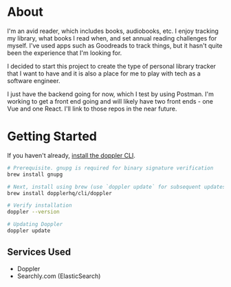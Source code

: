 # About

I'm an avid reader, which includes books, audiobooks, etc. I enjoy tracking my library, what books I read when, and set annual reading challenges for myself. I've used apps such as Goodreads to track things, but it hasn't quite been the experience that I'm looking for.

I decided to start this project to create the type of personal library tracker that I want to have and it is also a place for me to play with tech as a software engineer.

I just have the backend going for now, which I test by using Postman. I'm working to get a front end going and will likely have two front ends - one Vue and one React. I'll link to those repos in the near future.

# Getting Started

If you haven't already, [install the doppler CLI](https://docs.doppler.com/docs/install-cli).

```bash
# Prerequisite. gnupg is required for binary signature verification
brew install gnupg

# Next, install using brew (use `doppler update` for subsequent updates)
brew install dopplerhq/cli/doppler

# Verify installation
doppler --version

# Updating Doppler
doppler update
```

## Services Used

- Doppler
- Searchly.com (ElasticSearch)
